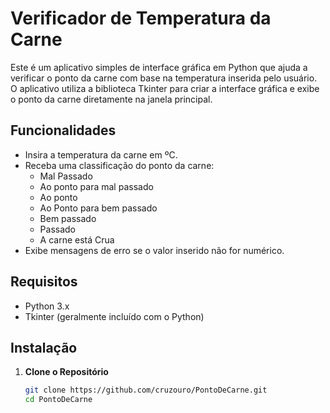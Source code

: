 # Verificador de Temperatura da Carne

Este é um aplicativo simples de interface gráfica em Python que ajuda a verificar o ponto da carne com base na temperatura inserida pelo usuário. O aplicativo utiliza a biblioteca Tkinter para criar a interface gráfica e exibe o ponto da carne diretamente na janela principal.

## Funcionalidades

- Insira a temperatura da carne em ºC.
- Receba uma classificação do ponto da carne:
  - Mal Passado
  - Ao ponto para mal passado
  - Ao ponto
  - Ao Ponto para bem passado
  - Bem passado
  - Passado
  - A carne está Crua
- Exibe mensagens de erro se o valor inserido não for numérico.

## Requisitos

- Python 3.x
- Tkinter (geralmente incluído com o Python)

## Instalação

1. **Clone o Repositório**

   ```bash
   git clone https://github.com/cruzouro/PontoDeCarne.git
   cd PontoDeCarne